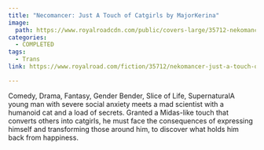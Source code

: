 ```yaml
---
title: "Necomancer: Just A Touch of Catgirls by MajorKerina"
image:
  path: https://www.royalroadcdn.com/public/covers-large/35712-nekomancer-just-a-touch-of-catgirls.jpg
categories:
  - COMPLETED
tags:
  - Trans
link: https://www.royalroad.com/fiction/35712/nekomancer-just-a-touch-of-catgirls

---
```

Comedy, Drama, Fantasy, Gender Bender, Slice of Life, SupernaturalA young man with severe social anxiety meets a mad scientist with a humanoid cat and a load of secrets. Granted a Midas-like touch that converts others into catgirls, he must face the consequences of expressing himself and transforming those around him, to discover what holds him back from happiness.

